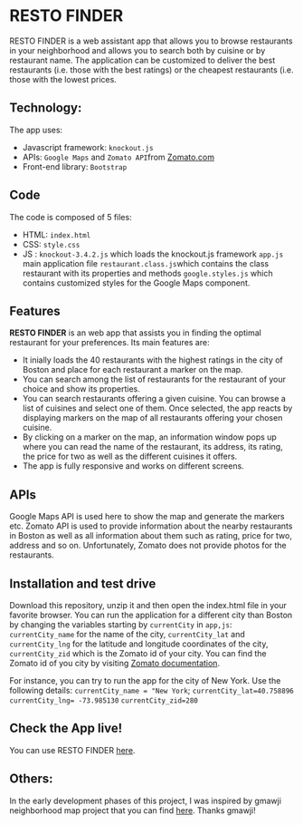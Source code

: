 # RESTO FINDER
RESTO FINDER is a web assistant app that allows you to browse restaurants in your neighborhood and allows you to search both by cuisine or by restaurant name. The application can be customized to deliver the best restaurants (i.e. those with the best ratings) or the cheapest restaurants (i.e. those with the lowest prices.

## Technology:
The app uses:
- Javascript framework: `knockout.js`
- APIs: `Google Maps` and `Zomato API`from [Zomato.com](https://developers.zomato.com/api)
- Front-end library: `Bootstrap`

## Code
The code is composed of 5 files:
- HTML: `index.html` 
- CSS: `style.css` 
- JS : `knockout-3.4.2.js` which loads the knockout.js framework
       `app.js` main application file
       `restaurant.class.js`which contains the class restaurant with its properties and methods
       `google.styles.js` which contains customized styles for the Google Maps component.

## Features
**RESTO FINDER** is an web app that assists you in finding the optimal restaurant for your preferences. Its main features are:
- It inially loads the 40 restaurants with the highest ratings in the city of Boston and place for each restaurant a marker on the map.
- You can search among the list of restaurants for the restaurant of your choice and show its properties.
- You can search restaurants offering a given cuisine. You can browse a list of cuisines and select one of them. Once selected, the app reacts by displaying markers on the map of all restaurants offering your chosen cuisine.
- By clicking on a marker on the map, an information window pops up where you can read the name of the restaurant, its address, its rating, the price for two as well as the different cuisines it offers. 
- The app is fully responsive and works on different screens.

## APIs
Google Maps API is used here to show the map and generate the markers etc.
Zomato API is used to provide information about the nearby restaurants in Boston as well as all information about them such as rating, price for two, address and so on. Unfortunately, Zomato does not provide photos for the restaurants.

## Installation and test drive
Download this repository, unzip it and then open the index.html file in your favorite browser.
You can run the application for a different city than Boston by changing the variables starting by `currentCity` in `app,js`:
`currentCity_name` for the name of the city, `currentCity_lat` and `currentCity_lng` for the latitude and longitude coordinates of the city, `currentCity_zid` which is the Zomato id of your city. You can find the Zomato id of you city by visiting [Zomato documentation](https://developers.zomato.com/documentation).

For instance, you can try to run the app for the city of New York. Use the following details:
`currentCity_name = "New York`;
`currentCity_lat=40.758896`
`currentCity_lng= -73.985130`
`currentCity_zid=280`

##  Check the App live!
You can use RESTO FINDER  [here](https://monty-nietzsche.github.io/Resto-Finder-App/).

## Others:
In the early development phases of this project, I  was inspired by gmawji neighborhood map project that you can find [here](https://bit.ly/2IwW4Th). Thanks gmawji!

